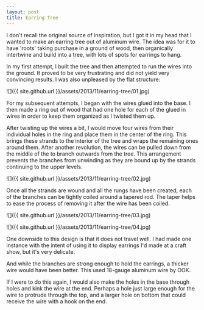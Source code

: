 ```yaml
---
layout: post
title: Earring Tree
---
```

I don't recall the original source of inspiration, but I got it in my head that
I wanted to make an earring tree out of aluminum wire. The idea was for it to
have 'roots' taking purchase in a ground of wood, then organically intertwine
and build into a tree, with lots of spots for earrings to hang.

In my first attempt, I built the tree and then attempted to run the wires into
the ground. It proved to be very frustrating and did not yield very convincing
results. I was also unpleased by the flat structure:

![]({{ site.github.url }}/assets/2013/11/earring-tree/01.jpg)

For my subsequent attempts, I began with the wires glued into the base. I then
made a ring out of wood that had one hole for each of the glued in wires in
order to keep them organized as I twisted them up.

After twisting up the wires a bit, I would move four wires from their individual
holes in the ring and place them in the center of the ring. This brings these
strands to the interior of the tree and wraps the remaining ones around them.
After another revolution, the wires can be pulled down from the middle of the
to branch outwards from the tree. This arrangement prevents the branches from
unwinding as they are bound up by the strands continuing to the upper levels.

![]({{ site.github.url }}/assets/2013/11/earring-tree/02.jpg)

Once all the strands are wound and all the rungs have been created, each of the
branches can be tightly coiled around a tapered rod. The taper helps to ease the
process of removing it after the wire has been coiled.

![]({{ site.github.url }}/assets/2013/11/earring-tree/03.jpg)

![]({{ site.github.url }}/assets/2013/11/earring-tree/04.jpg)

One downside to this design is that it does not travel well. I had made one
instance with the intent of using it to display earrings I'd made at a craft
show, but it's very delicate.

And while the branches are strong enough to hold the earrings, a thicker wire
would have been better. This used 18-gauge aluminum wire by OOK.

If I were to do this again, I would also make the holes in the base through
holes and kink the wire at the end. Perhaps a hole just large enough for the
wire to protrude through the top, and a larger hole on bottom that could receive
the wire with a hook on the end.
